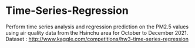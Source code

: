 # Time-Series-Regression
Perform time series analysis and regression prediction on the PM2.5 values using air quality data from the Hsinchu area for October to December 2021.
Dataset :
http://www.kaggle.com/competitions/hw3-time-series-regression
